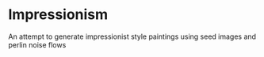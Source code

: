 Impressionism
==========

An attempt to generate impressionist style paintings using seed images and perlin noise flows
